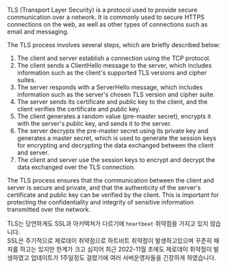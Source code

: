 TLS (Transport Layer Security) is a protocol used to provide secure communication over a network. It is commonly used to secure HTTPS connections on the web, as well as other types of connections such as email and messaging.

The TLS process involves several steps, which are briefly described below:

1. The client and server establish a connection using the TCP protocol.
2. The client sends a ClientHello message to the server, which includes information such as the client's supported TLS versions and cipher suites.
3. The server responds with a ServerHello message, which includes information such as the server's chosen TLS version and cipher suite.
4. The server sends its certificate and public key to the client, and the client verifies the certificate and public key.
5. The client generates a random value (pre-master secret), encrypts it with the server's public key, and sends it to the server.
6. The server decrypts the pre-master secret using its private key and generates a master secret, which is used to generate the session keys for encrypting and decrypting the data exchanged between the client and server.
7. The client and server use the session keys to encrypt and decrypt the data exchanged over the TLS connection.

The TLS process ensures that the communication between the client and server is secure and private, and that the authenticity of the server's certificate and public key can be verified by the client. This is important for protecting the confidentiality and integrity of sensitive information transmitted over the network.

TLS는 당연하게도 SSL과 아키텍쳐가 다르기에 `heartbeat` 취약점을 가지고 있지 않습니다.  
SSL은 주기적으로 제로데이 취약점으로 하트비트 취약점이 발생하고있으며 꾸준히 패치를 하고는 있지만 한계가 크고 심지어 최근 2022-11월 초에도 제로데이 취약점이 발생하였고 업데이트가 1주일정도 걸렸기에 여러 서버운영자들을 긴장하게 하였습니다. 